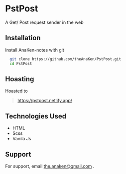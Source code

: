 
# PstPost

A Get/ Post request sender in the web

## Installation

Install AnaKen-notes with git

```bash
  git clone https://github.com/theAnaKen/PstPost.git
  cd PstPost
```
    
## Hoasting
Hoasted to
> https://pstpost.netlify.app/

## Technologies Used
- HTML
- Scss
- Vanila Js



## Support

For support, email the.anaken@gmail.com .

